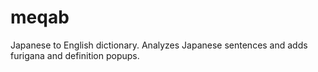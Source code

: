 # meqab
Japanese to English dictionary. Analyzes Japanese sentences and adds furigana and definition popups.
